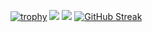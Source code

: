 [![trophy](https://github-profile-trophy.vercel.app/?username=ResidentNintendoNerd)](https://github.com/ryo-ma/github-profile-trophy)
![](https://github-readme-stats.vercel.app/api?username=ResidentNintendoNerd&show_icons=true&count_private=true)
![](https://github-readme-stats.vercel.app/api/top-langs/?username=ResidentNintendoNerd&layout=compact)
[![GitHub Streak](https://streak-stats.demolab.com/?user=ResidentNintendoNerd)](https://git.io/streak-stats)
